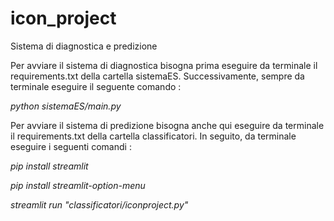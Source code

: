 # icon_project
Sistema di diagnostica e predizione 

Per avviare il sistema di diagnostica bisogna prima eseguire da terminale il requirements.txt della cartella sistemaES.
Successivamente, sempre da terminale eseguire il seguente comando : 

*python sistemaES/main.py*

Per avviare il sistema di predizione bisogna anche qui eseguire da terminale il requirements.txt della cartella classificatori.
In seguito, da terminale eseguire i seguenti comandi :       

*pip install streamlit*

*pip install streamlit-option-menu*

*streamlit run "classificatori/iconproject.py"*
